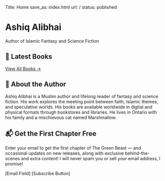 Title: Home
save_as: index.html
url: /
status: published

<h1>Ashiq Alibhai</h1>
Author of Islamic Fantasy and Science Fiction


<h2>📖 Latest Books</h2>

<!-- Pelican will insert books here -->

[View All Books →](/books.html)

<h2>🧭 About the Author</h2>
Ashiq Alibhai  is a Muslim author and lifelong reader of fantasy and science fiction. His work explores the meeting point between faith, Islamic themes, and speculative worlds. His books are available worldwide in digital and physical formats through bookstores and libraries. He lives in Ontario with his family and a mischievous cat named Marshmallow.

<h2>📬 Get the First Chapter Free</h2>

Enter your email to get the first chapter of The Green Beast — and occasional updates on new releases, along with exclusive behind-the-scenes and extra content! I will never spam you or sell your email address, I promise!

[Email Field] [Subscribe Button]



